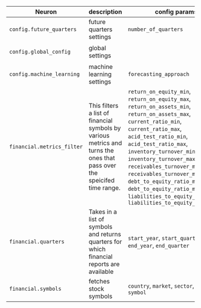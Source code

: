 <!-- This file is automatically generated. Do not edit! -->

| Neuron | description | config params | run signature |
|--------|-------------|---------------|---------------|
| `config.future_quarters` | future quarters settings | `number_of_quarters` | `run (config: config.future_quarters.Config) -> config.future_quarters.Config` |
| `config.global_config` | global settings |  | `run (config: config.global_config.Config) -> None` |
| `config.machine_learning` | machine learning settings | `forecasting_approach` | `run (config: config.machine_learning.Config) -> config.machine_learning.Config` |
| `financial.metrics_filter` | This filters a list of financial symbols by various metrics and turns the ones that pass over the speicifed time range. | `return_on_equity_min`, `return_on_equity_max`, `return_on_assets_min`, `return_on_assets_max`, `current_ratio_min`, `current_ratio_max`, `acid_test_ratio_min`, `acid_test_ratio_max`, `inventory_turnover_min`, `inventory_turnover_max`, `receivables_turnover_min`, `receivables_turnover_max`, `debt_to_equity_ratio_min`, `debt_to_equity_ratio_max`, `liabilities_to_equity_ratio_min`, `liabilities_to_equity_ratio_max` | `run (config: financial.metrics_filter.Config, symbol_results: polars.dataframe.frame.DataFrame, quarters_results: polars.dataframe.frame.DataFrame) -> polars.dataframe.frame.DataFrame` |
| `financial.quarters` | Takes in a list of symbols and returns quarters for which financial reports are available | `start_year`, `start_quarter`, `end_year`, `end_quarter` | `run (config: financial.quarters.Config, symbol_results: polars.dataframe.frame.DataFrame) -> polars.dataframe.frame.DataFrame` |
| `financial.symbols` | fetches stock symbols | `country`, `market`, `sector`, `industry`, `symbol` | `run (config: financial.symbols.Config) -> polars.dataframe.frame.DataFrame` |
